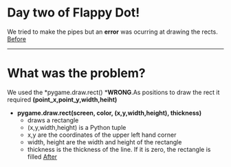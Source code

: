 # Day two of Flappy Dot!
We tried to make the pipes but an **error**  was ocurring at drawing the rects.
[Before](https://i.imgur.com/OKZnuTU.png)

<hr>

# What was the problem?

We used the *pygame.draw.rect() ***WRONG**.As positions to draw the rect it required **(point_x,point_y,width,heiht)**
* **pygame.draw.rect(screen, color, (x,y,width,height), thickness)**
  * draws a rectangle
  * (x,y,width,height) is a Python tuple
  * x,y are the coordinates of the upper left hand corner
  * width, height are the width and height of the rectangle
  * thickness is the thickness of the line. If it is zero, the rectangle is filled
[After](https://i.imgur.com/bqtvRKQ.png)
